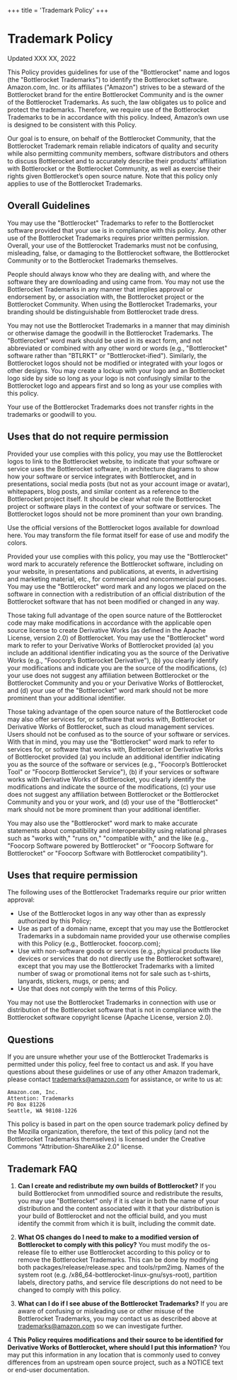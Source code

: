 +++
title = 'Trademark Policy'
+++

# Trademark Policy

Updated XXX XX, 2022

This Policy provides guidelines for use of the "Bottlerocket" name and logos (the "Bottlerocket Trademarks") to identify the Bottlerocket software. Amazon.com, Inc. or its affiliates ("Amazon") strives to be a steward of the Bottlerocket brand for the entire Bottlerocket Community and is the owner of the Bottlerocket Trademarks. As such, the law obligates us to police and protect the trademarks. Therefore, we require use of the Bottlerocket Trademarks to be in accordance with this policy. Indeed, Amazon’s own use is designed to be consistent with this Policy.

Our goal is to ensure, on behalf of the Bottlerocket Community, that the Bottlerocket Trademark remain reliable indicators of quality and security while also permitting community members, software distributors and others to discuss Bottlerocket and to accurately describe their products’ affiliation with Bottlerocket or the Bottlerocket Community, as well as exercise their rights given Bottlerocket’s open source nature. Note that this policy only applies to use of the Bottlerocket Trademarks.

## Overall Guidelines

You may use the "Bottlerocket" Trademarks to refer to the Bottlerocket software provided that your use is in compliance with this policy. Any other use of the Bottlerocket Trademarks requires prior written permission. Overall, your use of the Bottlerocket Trademarks must not be confusing, misleading, false, or damaging to the Bottlerocket software, the Bottlerocket Community or to the Bottlerocket Trademarks themselves.

People should always know who they are dealing with, and where the software they are downloading and using came from. You may not use the Bottlerocket Trademarks in any manner that implies approval or endorsement by, or association with, the Bottlerocket project or the Bottlerocket Community. When using the Bottlerocket Trademarks, your branding should be distinguishable from Bottlerocket trade dress.

You may not use the Bottlerocket Trademarks in a manner that may diminish or otherwise damage the goodwill in the Bottlerocket Trademarks. The "Bottlerocket" word mark should be used in its exact form, and not abbreviated or combined with any other word or words (e.g., "Bottlerocket" software rather than "BTLRKT" or "Bottlerocket-ified"). Similarly, the Bottlerocket logos should not be modified or integrated with your logos or other designs. You may create a lockup with your logo and an Bottlerocket logo side by side so long as your logo is not confusingly similar to the Bottlerocket logo and appears first and so long as your use complies with this policy.

Your use of the Bottlerocket Trademarks does not transfer rights in the trademarks or goodwill to you.

## Uses that do not require permission

Provided your use complies with this policy, you may use the Bottlerocket logos to link to the Bottlerocket website, to indicate that your software or service uses the Bottlerocket software, in architecture diagrams to show how your software or service integrates with Bottlerocket, and in presentations, social media posts (but not as your account image or avatar), whitepapers, blog posts, and similar content as a reference to the Bottlerocket project itself. It should be clear what role the Bottlerocket project or software plays in the context of your software or services. The Bottlerocket logos should not be more prominent than your own branding.

Use the official versions of the Bottlerocket logos available for download here. You may transform the file format itself for ease of use and modify the colors.

Provided your use complies with this policy, you may use the "Bottlerocket" word mark to accurately reference the Bottlerocket software, including on your website, in presentations and publications, at events, in advertising and marketing material, etc., for commercial and noncommercial purposes. You may use the "Bottlerocket" word mark and any logos we placed on the software in connection with a redistribution of an official distribution of the Bottlerocket software that has not been modified or changed in any way.

Those taking full advantage of the open source nature of the Bottlerocket code may make modifications in accordance with the applicable open source license to create Derivative Works (as defined in the Apache License, version 2.0) of Bottlerocket. You may use the "Bottlerocket" word mark to refer to your Derivative Works of Bottlerocket provided (a) you include an additional identifier indicating you as the source of the Derivative Works (e.g., "Foocorp’s Bottlerocket Derivative"), (b) you clearly identify your modifications and indicate you are the source of the modifications, (c) your use does not suggest any affiliation between Bottlerocket or the Bottlerocket Community and you or your Derivative Works of Bottlerocket, and (d) your use of the "Bottlerocket" word mark should not be more prominent than your additional identifier.

Those taking advantage of the open source nature of the Bottlerocket code may also offer services for, or software that works with, Bottlerocket or Derivative Works of Bottlerocket, such as cloud management services. Users should not be confused as to the source of your software or services. With that in mind, you may use the "Bottlerocket" word mark to refer to services for, or software that works with, Bottlerocket or Derivative Works of Bottlerocket provided (a) you include an additional identifier indicating you as the source of the software or services (e.g., "Foocorp’s Bottlerocket Tool" or "Foocorp Bottlerocket Service"), (b) if your services or software works with Derivative Works of Bottlerocket, you clearly identify the modifications and indicate the source of the modifications, (c) your use does not suggest any affiliation between Bottlerocket or the Bottlerocket Community and you or your work, and (d) your use of the "Bottlerocket" mark should not be more prominent than your additional identifier.

You may also use the "Bottlerocket" word mark to make accurate statements about compatibility and interoperability using relational phrases such as "works with," "runs on," "compatible with," and the like (e.g., "Foocorp Software powered by Bottlerocket" or "Foocorp Software for Bottlerocket" or "Foocorp Software with Bottlerocket compatibility").

## Uses that require permission

The following uses of the Bottlerocket Trademarks require our prior written approval:

- Use of the Bottlerocket logos in any way other than as expressly authorized by this Policy;
- Use as part of a domain name, except that you may use the Bottlerocket Trademarks in a subdomain name provided your use otherwise complies with this Policy (e.g., Bottlerocket. foocorp.com);
- Use with non-software goods or services (e.g., physical products like devices or services that do not directly use the Bottlerocket software), except that you may use the Bottlerocket Trademarks with a limited number of swag or promotional items not for sale such as t-shirts, lanyards, stickers, mugs, or pens; and
- Use that does not comply with the terms of this Policy.

You may not use the Bottlerocket Trademarks in connection with use or distribution of the Bottlerocket software that is not in compliance with the Bottlerocket software copyright license (Apache License, version 2.0).

## Questions

If you are unsure whether your use of the Bottlerocket Trademarks is permitted under this policy, feel free to contact us and ask. If you have questions about these guidelines or use of any other Amazon trademark, please contact trademarks@amazon.com for assistance, or write to us at:

```
Amazon.com, Inc.
Attention: Trademarks
PO Box 81226
Seattle, WA 98108-1226
```

This policy is based in part on the open source trademark policy defined by the Mozilla organization, therefore, the text of this policy (and not the Bottlerocket Trademarks themselves) is licensed under the Creative Commons "Attribution-ShareAlike 2.0" license.

## Trademark FAQ

1.	**Can I create and redistribute my own builds of Bottlerocket?** If you build Bottlerocket from unmodified source and redistribute the results, you may use "Bottlerocket" only if it is clear in both the name of your distribution and the content associated with it that your distribution is your build of Bottlerocket and not the official build, and you must identify the commit from which it is built, including the commit date.

2. **What OS changes do I need to make to a modified version of Bottlerocket to comply with this policy?** You must modify the os-release file to either use Bottlerocket according to this policy or to remove the Bottlerocket Trademarks. This can be done by modifying both packages/release/release.spec and tools/rpm2img. Names of the system root (e.g. /x86_64-bottlerocket-linux-gnu/sys-root), partition labels, directory paths, and service file descriptions do not need to be changed to comply with this policy.

3. **What can I do if I see abuse of the Bottlerocket Trademarks?** If you are aware of confusing or misleading use or other misuse of the Bottlerocket Trademarks, you may contact us as described above at trademarks@amazon.com so we can investigate further.

4 **This Policy requires modifications and their source to be identified for Derivative Works of Bottlerocket, where should I put this information?** You may put this information in any location that is commonly used to convey differences from an upstream open source project, such as a NOTICE text or end-user documentation.



